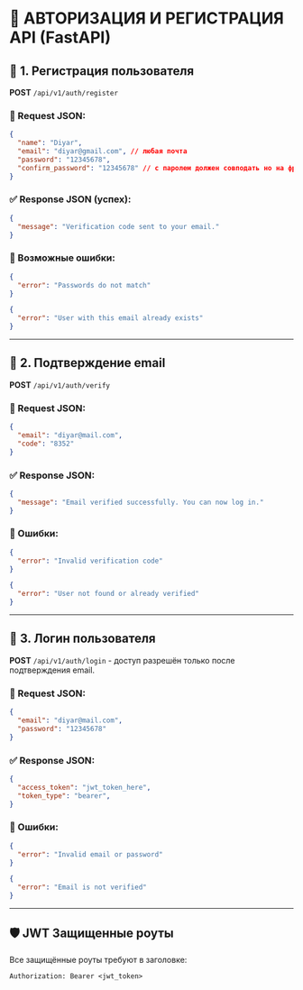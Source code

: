 # 🛂 АВТОРИЗАЦИЯ И РЕГИСТРАЦИЯ API (FastAPI)

## 📌 1. Регистрация пользователя

**POST** `/api/v1/auth/register`

### 🔸 Request JSON:
```json
{
  "name": "Diyar",
  "email": "diyar@gmail.com", // любая почта
  "password": "12345678", 
  "confirm_password": "12345678" // с паролем должен совподать но на фроннте сделаю
}
```

### ✅ Response JSON (успех):
```json
{
  "message": "Verification code sent to your email."
}
```

### 🔴 Возможные ошибки:
```json
{
  "error": "Passwords do not match"
}
```
```json
{
  "error": "User with this email already exists"
}
```

---

## 📩 2. Подтверждение email

**POST** `/api/v1/auth/verify`

### 🔸 Request JSON:
```json
{
  "email": "diyar@mail.com",
  "code": "8352"
}
```

### ✅ Response JSON:
```json
{
  "message": "Email verified successfully. You can now log in."
}
```

### 🔴 Ошибки:
```json
{
  "error": "Invalid verification code"
}
```
```json
{
  "error": "User not found or already verified"
}
```

---

## 🔐 3. Логин пользователя

**POST** `/api/v1/auth/login` - доступ разрешён только после подтверждения email.


### 🔸 Request JSON:
```json
{
  "email": "diyar@mail.com",
  "password": "12345678"
}
```

### ✅ Response JSON:
```json
{
  "access_token": "jwt_token_here",
  "token_type": "bearer",
}
```

### 🔴 Ошибки:
```json
{
  "error": "Invalid email or password"
}
```
```json
{
  "error": "Email is not verified"
}
```

---

## 🛡️ JWT Защищенные роуты

Все защищённые роуты требуют в заголовке:

```
Authorization: Bearer <jwt_token>
```


